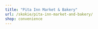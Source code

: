 ```yaml
---
title: "Pita Inn Market & Bakery"
url: /skokie/pita-inn-market-and-bakery/
shop: convenience
---
```

